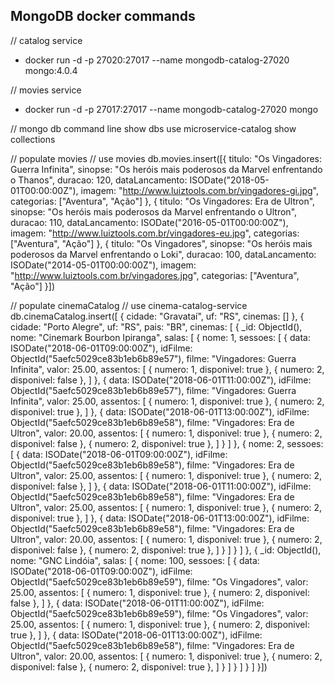 ## MongoDB docker commands

// catalog service
- docker run -d -p 27020:27017 --name mongodb-catalog-27020  mongo:4.0.4  

// movies service
- docker run -d -p 27017:27017 --name mongodb-catalog-27020 mongo

// mongo db command line
show dbs
use microservice-catalog
show collections



// populate movies
// use movies
db.movies.insert([{
   titulo: "Os Vingadores: Guerra Infinita",
   sinopse: "Os heróis mais poderosos da Marvel enfrentando o Thanos",
   duracao: 120,
   dataLancamento: ISODate("2018-05-01T00:00:00Z"),
   imagem: "http://www.luiztools.com.br/vingadores-gi.jpg",
   categorias: ["Aventura", "Ação"]
},
{
   titulo: "Os Vingadores: Era de Ultron",
   sinopse: "Os heróis mais poderosos da Marvel enfrentando o Ultron",
   duracao: 110,
   dataLancamento: ISODate("2016-05-01T00:00:00Z"),
   imagem: "http://www.luiztools.com.br/vingadores-eu.jpg",
   categorias: ["Aventura", "Ação"]
},
{
   titulo: "Os Vingadores",
   sinopse: "Os heróis mais poderosos da Marvel enfrentando o Loki",
   duracao: 100,
   dataLancamento: ISODate("2014-05-01T00:00:00Z"),
   imagem: "http://www.luiztools.com.br/vingadores.jpg",
   categorias: ["Aventura", "Ação"]
}])





// populate cinemaCatalog
// use cinema-catalog-service
db.cinemaCatalog.insert([
{
    cidade: "Gravataí",
    uf: "RS",
    cinemas: []
},
{
    cidade: "Porto Alegre",
    uf: "RS",
    pais: "BR",
    cinemas: [
       {
          _id: ObjectId(),
          nome: "Cinemark Bourbon Ipiranga",
          salas: [
             {
                nome: 1,
                sessoes: [
                   {
                      data: ISODate("2018-06-01T09:00:00Z"),
                      idFilme: ObjectId("5aefc5029ce83b1eb6b89e57"),
                      filme: "Vingadores: Guerra Infinita",
                      valor: 25.00,
                      assentos: [
                         { numero: 1, disponivel: true },
                         { numero: 2, disponivel: false },
                      ]
                   },
                   {
                      data: ISODate("2018-06-01T11:00:00Z"),
                      idFilme: ObjectId("5aefc5029ce83b1eb6b89e57"),
                      filme: "Vingadores: Guerra Infinita",
                      valor: 25.00,
                      assentos: [
                         { numero: 1, disponivel: true },
                         { numero: 2, disponivel: true },
                      ]
                   },
                   {
                    data: ISODate("2018-06-01T13:00:00Z"),
                    idFilme: ObjectId("5aefc5029ce83b1eb6b89e58"),
                    filme: "Vingadores: Era de Ultron",
                    valor: 20.00,
                    assentos: [
                       { numero: 1, disponivel: true },
                       { numero: 2, disponivel: false },
                       { numero: 2, disponivel: true },
                    ]
                 }
                ]
             },
             {
                nome: 2,
                sessoes: [
                   {
                      data: ISODate("2018-06-01T09:00:00Z"),
                      idFilme: ObjectId("5aefc5029ce83b1eb6b89e58"),
                      filme: "Vingadores: Era de Ultron",
                      valor: 25.00,
                      assentos: [
                         { numero: 1, disponivel: true },
                         { numero: 2, disponivel: false },
                      ]
                   },
                   {
                      data: ISODate("2018-06-01T11:00:00Z"),
                      idFilme: ObjectId("5aefc5029ce83b1eb6b89e58"),
                      filme: "Vingadores: Era de Ultron",
                      valor: 25.00,
                      assentos: [
                         { numero: 1, disponivel: true },
                         { numero: 2, disponivel: true },
                      ]
                   },
                   {
                    data: ISODate("2018-06-01T13:00:00Z"),
                    idFilme: ObjectId("5aefc5029ce83b1eb6b89e58"),
                    filme: "Vingadores: Era de Ultron",
                    valor: 20.00,
                    assentos: [
                       { numero: 1, disponivel: true },
                       { numero: 2, disponivel: false },
                       { numero: 2, disponivel: true },
                    ]
                 }
                ]
             }
          ]
       },
       {
        _id: ObjectId(),
        nome: "GNC Lindóia",
        salas: [
           {
              nome: 100,
              sessoes: [
                 {
                    data: ISODate("2018-06-01T09:00:00Z"),
                    idFilme: ObjectId("5aefc5029ce83b1eb6b89e59"),
                    filme: "Os Vingadores",
                    valor: 25.00,
                    assentos: [
                       { numero: 1, disponivel: true },
                       { numero: 2, disponivel: false },
                    ]
                 },
                 {
                    data: ISODate("2018-06-01T11:00:00Z"),
                    idFilme: ObjectId("5aefc5029ce83b1eb6b89e59"),
                    filme: "Os Vingadores",
                    valor: 25.00,
                    assentos: [
                       { numero: 1, disponivel: true },
                       { numero: 2, disponivel: true },
                    ]
                 },
                 {
                  data: ISODate("2018-06-01T13:00:00Z"),
                  idFilme: ObjectId("5aefc5029ce83b1eb6b89e58"),
                  filme: "Vingadores: Era de Ultron",
                  valor: 20.00,
                  assentos: [
                     { numero: 1, disponivel: true },
                     { numero: 2, disponivel: false },
                     { numero: 2, disponivel: true },
                  ]
               }
              ]
           }
        ]
     }
    ]
}])